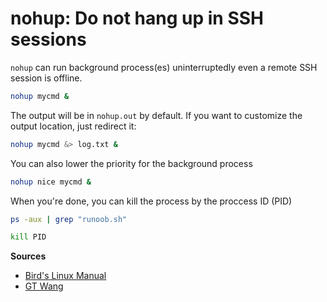 # nohup: Do not hang up in SSH sessions


`nohup` can run background process(es) uninterruptedly even a remote SSH session is offline.

```bash
nohup mycmd &
```

<!--more-->

The output will be in `nohup.out` by default. If you want to customize the output location, just redirect it:

```bash
nohup mycmd &> log.txt &
```

You can also lower the priority for the background process

```bash
nohup nice mycmd &
```

When you're done, you can kill the process by the proccess ID (PID)

```bash
ps -aux | grep "runoob.sh"

kill PID
```

**Sources**
- [Bird's Linux Manual](http://linux.vbird.org/linux_basic/0440processcontrol.php#nohup)
- [GT Wang](https://blog.gtwang.org/linux/linux-nohup-command-tutorial/)


